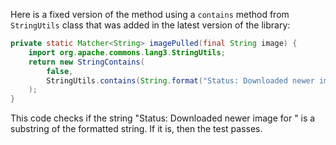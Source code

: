 Here is a fixed version of the method using a `contains` method from `StringUtils` class that was added in the latest version of the library:

```java
private static Matcher<String> imagePulled(final String image) {
    import org.apache.commons.lang3.StringUtils;
    return new StringContains(
        false,
        StringUtils.contains(String.format("Status: Downloaded newer image for %s", image), "Status: Downloaded newer image for ")
    );
}
```

This code checks if the string "Status: Downloaded newer image for " is a substring of the formatted string. If it is, then the test passes.